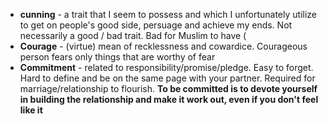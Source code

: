 <ul>
  <li><strong>cunning</strong> - a trait that I seem to possess and which I unfortunately utilize to get on people's good side, persuage and achieve my ends. Not necessarily a good / bad trait. Bad for Muslim to have ( </li>
  <li><strong>Courage</strong> - (virtue) mean of recklessness and cowardice. Courageous person fears only things that are worthy of fear</li>
  <li><strong>Commitment</strong> - related to responsibility/promise/pledge. 
    Easy to forget. Hard to define and be on the same page with your partner. 
    Required for marriage/relationship to flourish. 
    <strong>To be committed is to devote yourself in building the relationship and make it work out, even if you don't feel like it</strong></li>
</ul>

